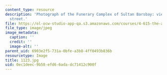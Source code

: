 ```yaml
---
content_type: resource
description: 'Photograph of the Funerary Complex of Sultan Barsbay: view from the
  street.'
file: https://ol-ocw-studio-app-qa.s3.amazonaws.com/courses/4-615-the-architecture-of-cairo-spring-2002/0ec1deec9b58efd66adadc71412c900f_1123.jpg
file_type: image/jpeg
image_metadata:
  caption: ''
  credit: ''
  image-alt: ''
parent_uid: 6903e2f5-731a-0bfe-a3b8-4ff0493b836b
resourcetype: Image
title: 1123.jpg
uid: 0ec1deec-9b58-efd6-6ada-dc71412c900f
---
```

